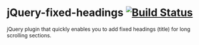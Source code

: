 # jQuery-fixed-headings [![Build Status](https://secure.travis-ci.org/DeuxHuitHuit/jQuery-fixed-headings.png?branch=master)](http://travis-ci.org/DeuxHuitHuit/jQuery-fixed-headings)

jQuery plugin that quickly enables you to add fixed headings (title) for long scrolling sections.